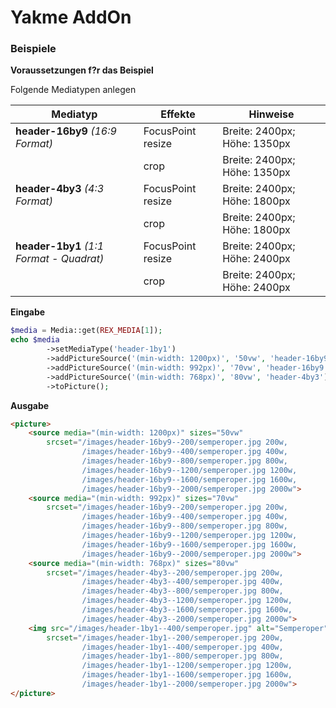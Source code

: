 Yakme AddOn
================================================================================
### Beispiele

**Voraussetzungen f?r das Beispiel**

Folgende Mediatypen anlegen

| Mediatyp | Effekte | Hinweise |
| ------------- | ------------- | ------------- |
| **header-16by9** _(16:9 Format)_ | FocusPoint resize | Breite: 2400px; Höhe: 1350px |
|  | crop | Breite: 2400px; Höhe: 1350px |
| **header-4by3** _(4:3 Format)_ | FocusPoint resize | Breite: 2400px; Höhe: 1800px |
|  | crop | Breite: 2400px; Höhe: 1800px |
| **header-1by1** _(1:1 Format - Quadrat)_ | FocusPoint resize | Breite: 2400px; Höhe: 2400px |
|  | crop | Breite: 2400px; Höhe: 2400px |



**Eingabe**

```php
$media = Media::get(REX_MEDIA[1]);
echo $media
        ->setMediaType('header-1by1')
        ->addPictureSource('(min-width: 1200px)', '50vw', 'header-16by9')
        ->addPictureSource('(min-width: 992px)', '70vw', 'header-16by9')
        ->addPictureSource('(min-width: 768px)', '80vw', 'header-4by3')
        ->toPicture();
```

**Ausgabe**

```html
<picture>
    <source media="(min-width: 1200px)" sizes="50vw"
        srcset="/images/header-16by9--200/semperoper.jpg 200w,
                /images/header-16by9--400/semperoper.jpg 400w,
                /images/header-16by9--800/semperoper.jpg 800w,
                /images/header-16by9--1200/semperoper.jpg 1200w,
                /images/header-16by9--1600/semperoper.jpg 1600w,
                /images/header-16by9--2000/semperoper.jpg 2000w">
    <source media="(min-width: 992px)" sizes="70vw"
        srcset="/images/header-16by9--200/semperoper.jpg 200w,
                /images/header-16by9--400/semperoper.jpg 400w,
                /images/header-16by9--800/semperoper.jpg 800w,
                /images/header-16by9--1200/semperoper.jpg 1200w,
                /images/header-16by9--1600/semperoper.jpg 1600w,
                /images/header-16by9--2000/semperoper.jpg 2000w">
    <source media="(min-width: 768px)" sizes="80vw"
        srcset="/images/header-4by3--200/semperoper.jpg 200w,
                /images/header-4by3--400/semperoper.jpg 400w,
                /images/header-4by3--800/semperoper.jpg 800w,
                /images/header-4by3--1200/semperoper.jpg 1200w,
                /images/header-4by3--1600/semperoper.jpg 1600w,
                /images/header-4by3--2000/semperoper.jpg 2000w">
    <img src="/images/header-1by1--400/semperoper.jpg" alt="Semperoper" title="Semperoper"
        srcset="/images/header-1by1--200/semperoper.jpg 200w,
                /images/header-1by1--400/semperoper.jpg 400w,
                /images/header-1by1--800/semperoper.jpg 800w,
                /images/header-1by1--1200/semperoper.jpg 1200w,
                /images/header-1by1--1600/semperoper.jpg 1600w,
                /images/header-1by1--2000/semperoper.jpg 2000w">
</picture>
```
